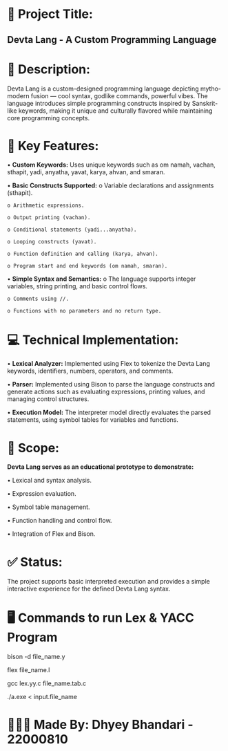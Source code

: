 <h1>📄 Project Title:</h1>
<h2><b>Devta Lang</b> - A Custom Programming Language</h2>



<h1>🔧 Description:</h1>
Devta Lang is a custom-designed programming language depicting mytho-modern fusion — cool syntax, godlike commands, powerful vibes. The language introduces simple programming constructs inspired by Sanskrit-like keywords, making it unique and culturally flavored while maintaining core programming concepts.



<h1>🎯 Key Features:</h1>
• <b>Custom Keywords:</b> Uses unique keywords such as om namah, vachan, sthapit, yadi, anyatha, yavat, karya, ahvan, and smaran.


• <b>Basic Constructs Supported:</b>
    o Variable declarations and assignments (sthapit).

    o Arithmetic expressions.
    
    o Output printing (vachan).
    
    o Conditional statements (yadi...anyatha).
    
    o Looping constructs (yavat).
    
    o Function definition and calling (karya, ahvan).
    
    o Program start and end keywords (om namah, smaran).


• <b>Simple Syntax and Semantics:</b>
    o The language supports integer variables, string printing, and basic control flows.

    o Comments using //.

    o Functions with no parameters and no return type.



<h1>💻 Technical Implementation:</h1>
• <b>Lexical Analyzer:</b> Implemented using Flex to tokenize the Devta Lang keywords, identifiers, numbers, operators, and comments.

• <b>Parser:</b> Implemented using Bison to parse the language constructs and generate actions such as evaluating expressions, printing values, and managing control structures.

• <b>Execution Model:</b> The interpreter model directly evaluates the parsed statements, using symbol tables for variables and functions.



<h1>🔄 Scope:</h1>
<b>Devta Lang serves as an educational prototype to demonstrate:</b>

• Lexical and syntax analysis.

• Expression evaluation.

• Symbol table management.

• Function handling and control flow.

• Integration of Flex and Bison.



<h1>✅ Status:</h1>
The project supports basic interpreted execution and provides a simple interactive experience for the defined Devta Lang syntax.



<h1>🖥 Commands to run Lex & YACC Program</h1>
bison -d file_name.y

flex file_name.l

gcc lex.yy.c file_name.tab.c

./a.exe < input.file_name



<h1>🙎🏻‍♂️ Made By: Dhyey Bhandari - 22000810</h1>